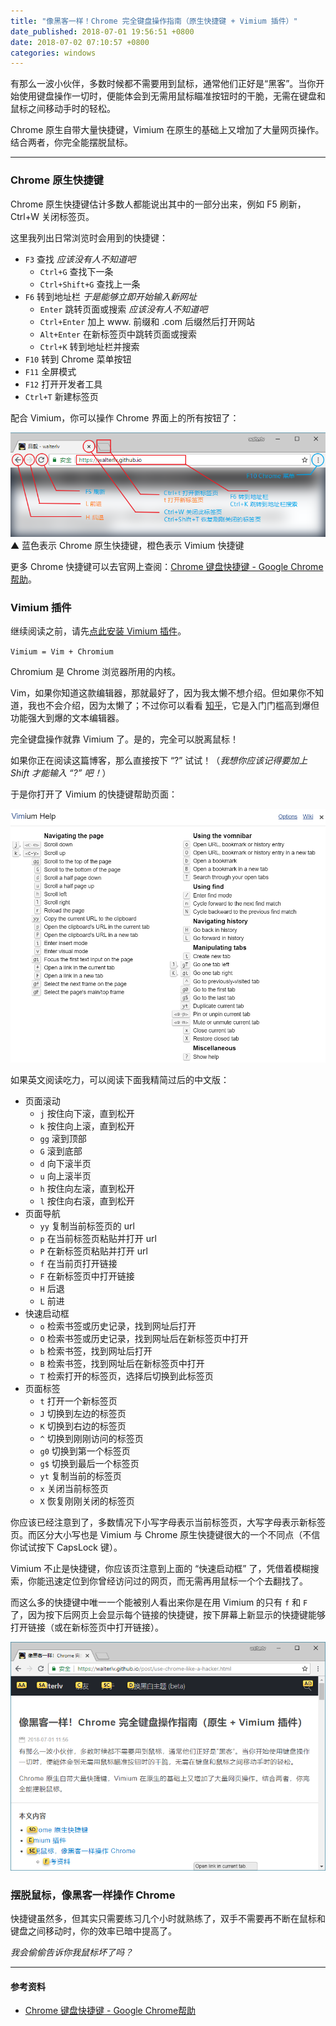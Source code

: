 ```yaml
---
title: "像黑客一样！Chrome 完全键盘操作指南（原生快捷键 + Vimium 插件）"
date_published: 2018-07-01 19:56:51 +0800
date: 2018-07-02 07:10:57 +0800
categories: windows
---
```


有那么一波小伙伴，多数时候都不需要用到鼠标，通常他们正好是“黑客”。当你开始使用键盘操作一切时，便能体会到无需用鼠标瞄准按钮时的干脆，无需在键盘和鼠标之间移动手时的轻松。

Chrome 原生自带大量快捷键，Vimium 在原生的基础上又增加了大量网页操作。结合两者，你完全能摆脱鼠标。

---

<div id="toc"></div>

### Chrome 原生快捷键

Chrome 原生快捷键估计多数人都能说出其中的一部分出来，例如 F5 刷新，Ctrl+W 关闭标签页。

这里我列出日常浏览时会用到的快捷键：

+ `F3` 查找 *应该没有人不知道吧*
    - `Ctrl+G` 查找下一条
    - `Ctrl+Shift+G` 查找上一条
+ `F6` 转到地址栏 *于是能够立即开始输入新网址*
    - `Enter` 跳转页面或搜索 *应该没有人不知道吧*
    - `Ctrl+Enter` 加上 www. 前缀和 .com 后缀然后打开网站
    - `Alt+Enter` 在新标签页中跳转页面或搜索
    - `Ctrl+K` 转到地址栏并搜索
+ `F10` 转到 Chrome 菜单按钮
+ `F11` 全屏模式
+ `F12` 打开开发者工具
+ `Ctrl+T` 新建标签页

配合 Vimium，你可以操作 Chrome 界面上的所有按钮了：

![看得见的快捷键](/static/posts/2018-07-01-19-10-09.png)  
▲ 蓝色表示 Chrome 原生快捷键，橙色表示 Vimium 快捷键

更多 Chrome 快捷键可以去官网上查阅：[Chrome 键盘快捷键 - Google Chrome帮助](https://support.google.com/chrome/answer/157179?hl=zh-Hans)。

### Vimium 插件

继续阅读之前，请先[点此安装 Vimium 插件](https://chrome.google.com/webstore/detail/vimium/dbepggeogbaibhgnhhndojpepiihcmeb?hl=zh-CN)。

`Vimium = Vim + Chromium`

Chromium 是 Chrome 浏览器所用的内核。

Vim，如果你知道这款编辑器，那就最好了，因为我太懒不想介绍。但如果你不知道，我也不会介绍，因为太懒了；不过你可以看看 [知乎](https://www.zhihu.com/topic/19570193/hot)，它是入门门槛高到爆但功能强大到爆的文本编辑器。

完全键盘操作就靠 Vimium 了。是的，完全可以脱离鼠标！

如果你正在阅读这篇博客，那么直接按下 “?” 试试！（*我想你应该记得要加上 Shift 才能输入 “?” 吧！*）

于是你打开了 Vimium 的快捷键帮助页面：

![按下 ? 可以打开 Vimium 的帮助页面](/static/posts/2018-07-01-19-24-34.png)

如果英文阅读吃力，可以阅读下面我精简过后的中文版：

+ 页面滚动
    - `j` 按住向下滚，直到松开
    - `k` 按住向上滚，直到松开
    - `gg` 滚到顶部
    - `G` 滚到底部
    - `d` 向下滚半页
    - `u` 向上滚半页
    - `h` 按住向左滚，直到松开
    - `l` 按住向右滚，直到松开
+ 页面导航
    - `yy` 复制当前标签页的 url
    - `p` 在当前标签页粘贴并打开 url
    - `P` 在新标签页粘贴并打开 url
    - `f` 在当前页打开链接
    - `F` 在新标签页中打开链接
    - `H` 后退
    - `L` 前进
+ 快速启动框
    - `o` 检索书签或历史记录，找到网址后打开
    - `O` 检索书签或历史记录，找到网址后在新标签页中打开
    - `b` 检索书签，找到网址后打开
    - `B` 检索书签，找到网址后在新标签页中打开
    - `T` 检索打开的标签页，选择后切换到此标签页
+ 页面标签
    - `t` 打开一个新标签页
    - `J` 切换到左边的标签页
    - `K` 切换到右边的标签页
    - `^` 切换到刚刚访问的标签页
    - `g0` 切换到第一个标签页
    - `g$` 切换到最后一个标签页
    - `yt` 复制当前的标签页
    - `x` 关闭当前标签页
    - `X` 恢复刚刚关闭的标签页

你应该已经注意到了，多数情况下小写字母表示当前标签页，大写字母表示新标签页。而区分大小写也是 Vimium 与 Chrome 原生快捷键很大的一个不同点（不信你试试按下 CapsLock 键）。

Vimium 不止是快捷键，你应该页注意到上面的 “快速启动框” 了，凭借着模糊搜索，你能迅速定位到你曾经访问过的网页，而无需再用鼠标一个个去翻找了。

而这么多的快捷键中唯一一个能被别人看出来你是在用 Vimium 的只有 `f` 和 `F` 了，因为按下后网页上会显示每个链接的快捷键，按下屏幕上新显示的快捷键能够打开链接（或在新标签页中打开链接）。

![按下 F 后准备跳转页面](/static/posts/2018-07-01-20-01-18.png)

### 摆脱鼠标，像黑客一样操作 Chrome

快捷键虽然多，但其实只需要练习几个小时就熟练了，双手不需要再不断在鼠标和键盘之间移动时，你的效率已暗中提高了。

*我会偷偷告诉你我鼠标坏了吗？*

---

#### 参考资料

- [Chrome 键盘快捷键 - Google Chrome帮助](https://support.google.com/chrome/answer/157179?hl=zh-Hans)
